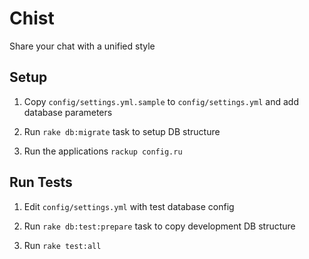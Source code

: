 Chist
=====

Share your chat with a unified style

## Setup

1. Copy `config/settings.yml.sample` to `config/settings.yml` and add database parameters

2. Run `rake db:migrate` task to setup DB structure

3. Run the applications `rackup config.ru`

## Run Tests

1. Edit `config/settings.yml` with test database config

2. Run `rake db:test:prepare` task to copy development DB structure

3. Run `rake test:all`
